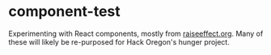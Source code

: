 # component-test

Experimenting with React components, mostly from [raiseeffect.org](raiseeffect.org/).
Many of these will likely be re-purposed for Hack Oregon's hunger project.
